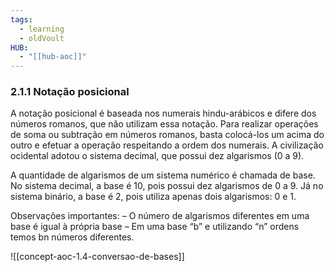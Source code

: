 ```yaml
---
tags:
  - learning
  - oldVoult
HUB:
  - "[[hub-aoc]]"
---
```

### 2.1.1 Notação posicional

A notação posicional é baseada nos numerais hindu-arábicos e difere dos números romanos, que não utilizam essa notação. Para realizar operações de soma ou subtração em números romanos, basta colocá-los um acima do outro e efetuar a operação respeitando a ordem dos numerais. A civilização ocidental adotou o sistema decimal, que possui dez algarismos (0 a 9).

A quantidade de algarismos de um sistema numérico é chamada de base. No sistema decimal, a base é 10, pois possui dez algarismos de 0 a 9. Já no sistema binário, a base é 2, pois utiliza apenas dois algarismos: 0 e 1.

Observações importantes:
– O número de algarismos diferentes em uma base é igual à própria base
– Em uma base “b” e utilizando “n” ordens temos bn números diferentes.

![[concept-aoc-1.4-conversao-de-bases]]
